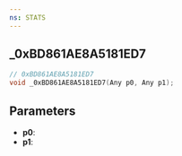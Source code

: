 ```yaml
---
ns: STATS
---
```

## _0xBD861AE8A5181ED7

```c
// 0xBD861AE8A5181ED7
void _0xBD861AE8A5181ED7(Any p0, Any p1);
```

## Parameters
* **p0**:
* **p1**:
